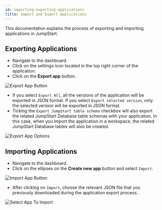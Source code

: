 ```yaml
---
id: importing-exporting-applications
title: Import and Export Applications
---
```


This documentation explains the process of exporting and importing applications in JumpStart.

<div style={{paddingTop:'24px', paddingBottom:'24px'}}>

## Exporting Applications

- Navigate to the dashboard.
- Click on the settings icon located in the top right corner of the application.
- Click on the **Export app** button.

<div style={{textAlign: 'center', marginBottom:'15px'}}>
    <img className="screenshot-full" src="/img/v2-beta/app-builder/import-export-apps/export-app-button-v2.png" alt="Export App Button" />
</div>

- If you select `Export All`, all the versions of the application will be exported in JSON format. If you select `Export selected version`, only the selected version will be exported in JSON format. 
- Ticking the `Export JumpStart table schema` checkbox will also export the related JumpStart Database table schemas with your application. In this case, when you import the application in a workspace, the related JumpStart Database tables will also be created.

<div style={{textAlign: 'center', marginBottom:'15px'}}>
    <img className="screenshot-full" src="/img/v2-beta/app-builder/import-export-apps/export-options-v2.png" alt="Export App Options" />
</div>

</div>

<div style={{paddingTop:'24px', paddingBottom:'24px'}}>

## Importing Applications

- Navigate to the dashboard.
- Click on the ellipses on the **Create new app** button and select `Import`.

<div style={{textAlign: 'center', marginBottom:'15px'}}>
    <img className="screenshot-full" src="/img/v2-beta/app-builder/import-export-apps/import-button-v2.png" alt="Import App Button" />
</div>

- After clicking on `Import`, choose the relevant JSON file that you previously downloaded during the application export process.

<div style={{textAlign: 'center', marginBottom:'15px'}}>
    <img className="screenshot-full" src="/img/v2-beta/app-builder/import-export-apps/select-app-to-import.png" alt="Select App To Import" />
</div>

</div>
